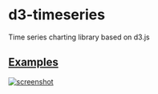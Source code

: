 # d3-timeseries
Time series charting library based on d3.js

## [Examples](http://mcaule.github.io/d3-timeseries/)

[
![screenshot](http://mcaule.github.io/d3-timeseries/img/d3-timeseries_screenshot1.png)
](http://mcaule.github.io/d3-timeseries/)
